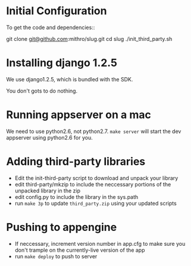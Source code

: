 # Initial Configuration

To get the code and dependencies::

  git clone git@github.com:mithro/slug.git
  cd slug
  ./init_third_party.sh

# Installing django 1.2.5

We use django1.2.5, which is bundled with the SDK.

You don't gots to do nothing.

# Running appserver on a mac

We need to use python2.6, not python2.7. ``make server`` will start the dev appserver using python2.6 for you.

# Adding third-party libraries

 - Edit the init-third-party script to download and unpack your library
 - edit third-party/mkzip to include the neccessary portions of the unpacked library in the zip
 - edit config.py to include the library in the sys.path
 - run ``make 3p`` to update ``third_party.zip`` using your updated scripts

# Pushing to appengine

 - If neccessary, increment version number in app.cfg to make sure you don't trample on the currently-live version of the app
 - run ``make deploy`` to push to server
